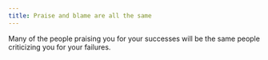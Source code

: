 ```yaml
---
title: Praise and blame are all the same
---
```


Many of the people praising you for your successes will be the same people criticizing you for your failures.
